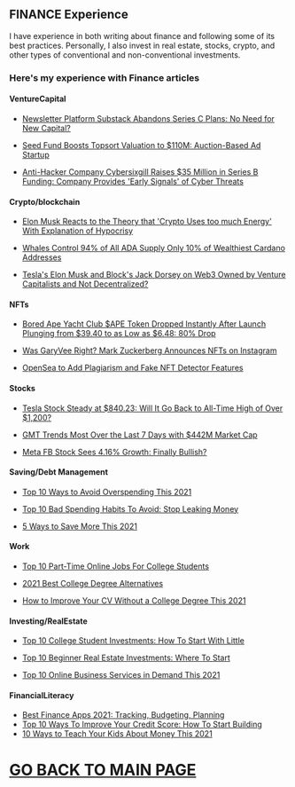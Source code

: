 ## FINANCE Experience


I have experience in both writing
about finance and following some of
its best practices. Personally, I also
invest in real estate, stocks, crypto,
and other types of conventional and
non-conventional investments.

### Here's my experience with Finance articles

#### VentureCapital

- [Newsletter Platform Substack Abandons Series C Plans: No Need
for New Capital?](https://www.techtimes.com/articles/275985/20220527/newsletter-platform-substack-abandons-series-c-plans-no-need-for-new-capital.htm)

- [Seed Fund Boosts Topsort Valuation to $110M: Auction-Based Ad Startup](https://www.techtimes.com/articles/272834/20220310/seed-fund-boosts-topsort-valuation-110m-auction-based-ad-startup.htm)

- [Anti-Hacker Company Cybersixgill Raises $35 Million in Series B Funding: Company Provides 'Early Signals' of Cyber Threats](https://www.techtimes.com/articles/272837/20220310/anti-hacker-company-cybersixgill-raises-35-million-series-b-funding.htm)

#### Crypto/blockchain

- [Elon Musk Reacts to the Theory that 'Crypto Uses too much Energy' With Explanation of Hypocrisy](https://www.techtimes.com/articles/259727/20210430/elon-musk-reacts-to-theory-that-crypto-uses-too-much-energy-with-explanation-of-hypocrisy.htm)

- [Whales Control 94% of All ADA Supply Only 10% of Wealthiest Cardano Addresses](https://cardanofeed.com/whales-control-94-of-all-ada-supply-only-10-of-wealthiest-cardano-addresses-27631.html)

- [Tesla's Elon Musk and Block's Jack Dorsey on Web3 Owned by Venture Capitalists and Not Decentralized?](https://www.techtimes.com/articles/270569/20220114/breaking-harmony-shard-0-stopped-working-7-hours-multiple-propagation.htm)

#### NFTs

- [Bored Ape Yacht Club $APE Token Dropped Instantly After Launch Plunging from $39.40 to as Low as $6.48: 80% Drop](https://www.techvisibility.com/2021/04/30/metahashs-decentralization-is-making-a-move/)

- [Was GaryVee Right? Mark Zuckerberg Announces NFTs on Instagram](https://www.techvisibility.com/2021/04/30/metahashs-decentralization-is-making-a-move/)

- [OpenSea to Add Plagiarism and Fake NFT Detector Features](https://www.techvisibility.com/2021/04/30/metahashs-decentralization-is-making-a-move/)

#### Stocks

- [Tesla Stock Steady at $840.23: Will It Go Back to All-Time High of Over $1,200?](https://www.techtimes.com/articles/273118/20220317/tesla-stock-steady-at-840-23-will-it-go-back-to-all-time-high-of-over-1-200.htm)

- [GMT Trends Most Over the Last 7 Days with $442M Market Cap](https://www.techtimes.com/articles/273118/20220317/tesla-stock-steady-at-840-23-will-it-go-back-to-all-time-high-of-over-1-200.htm)
- [Meta FB Stock Sees 4.16% Growth: Finally Bullish?](https://www.techtimes.com/articles/273260/20220321/meta-fb-stock-sees-4-16-growth-finally-bullish.htm)

#### Saving/Debt Management

- [Top 10 Ways to Avoid Overspending This 2021](https://www.reviewer.today/2021/04/17/top-10-ways-to-avoid-overspending-this-2021/)

- [Top 10 Bad Spending Habits To Avoid: Stop Leaking Money](https://www.10best.cc/top-10-bad-spending-habits-to-avoid-stop-leaking-money/)

- [5 Ways to Save More This 2021](https://www.reviewer.today/2021/04/17/5-ways-to-save-more-this-2021/)

#### Work

- [Top 10 Part-Time Online Jobs For College Students](https://www.10best.cc/top-10-part-time-online-jobs-for-college-students/)

- [2021 Best College Degree Alternatives](https://www.reviewer.today/2021/04/17/2021-best-college-degree-alternatives/)

- [How to Improve Your CV Without a College Degree This 2021](https://www.reviewer.today/2021/04/17/how-to-improve-your-cv-without-a-college-degree-this-2021/)

#### Investing/RealEstate

- [Top 10 College Student Investments: How To Start With Little](https://www.10best.cc/top-10-college-student-investments-how-to-start-with-little/)

- [Top 10 Beginner Real Estate Investments: Where To Start](https://www.10best.cc/top-10-beginner-real-estate-investments-where-to-start/)

- [Top 10 Online Business Services in Demand This 2021](https://www.reviewer.today/2021/04/17/top-10-online-business-services-in-demand-this-2021/)

#### FinancialLiteracy

- [Best Finance Apps 2021: Tracking, Budgeting, Planning](https://www.reviewer.today/2021/04/17/best-finance-apps-2021-tracking-budgeting-planning/)
- [Top 10 Ways To Improve Your Credit Score: How To Start Building](https://www.10best.cc/top-10-ways-to-improve-your-credit-score-how-to-start-building/)
- [10 Ways to Teach Your Kids About Money This 2021](https://www.reviewer.today/2021/04/17/10-ways-to-teach-your-kids-about-money-this-2021/)


# [GO BACK TO MAIN PAGE](https://writerzzub.github.io/)
